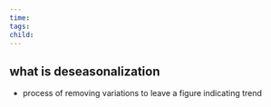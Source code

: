 ```yaml
---
time: 
tags: 
child:
---
```

## what is deseasonalization
- process of removing variations to leave a figure indicating trend